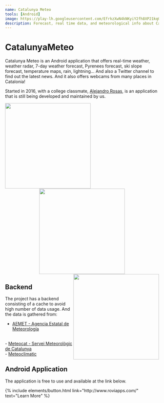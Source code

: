 ```yaml
---
name: Catalunya Meteo
tools: [Android]
image: https://play-lh.googleusercontent.com/EfrkzXwN4kNKyiY2fh8XP21kq0yzaaMlRlL2X6i_Wzuiw70B5tZHif0zMWxnJ2iQNDAc
description: Forecast, real time data, and meteorological info about Catalonia, Spain, in your Android device!
---
```


# CatalunyaMeteo

Catalunya Meteo is an Android application that offers real-time weather, weather radar, 7-day weather 
forecast, Pyrenees forecast, ski slope forecast, temperature maps, rain, lightning... And also a 
Twitter channel to find out the latest news. And it also offers webcams from many places in Catalonia!

Started in 2016, with a college classmate, <a href="https://es.linkedin.com/in/alejandrorosasdev" target="_blank">Alejandro Rosas</a>, 
is an application that is still being developed and maintained by us.

<div style="text-align: center;">
<img style="margin: 0 !important; float: left" src="https://lh3.googleusercontent.com/PgHeFGRwqFOHtew8Y0MnME3_qoMP3BjtuGq9HLK09A_r-SnvXlhfYKKRW5fYvBlaWAo=w1920-h937-rw" width="280"/>
<img style="margin: 0 !important; display: inline" src="https://lh3.googleusercontent.com/CTYr2fa1FDecYy-0kAdttSUTI7xwMQxiat5OcDk_Qtr96JRlmEPvo6yhQqsrSneArs0=w1920-h937-rw" width="280"/>
<img style="margin: 0 !important; float: right" src="https://lh3.googleusercontent.com/752XNgb_g7mDZ3qCQC7Vi6fmvL1YjXC1bY6RdjX39VuXjOfz71ohxlPOMccb0w4v8w=w1920-h937-rw" width="280"/>
</div>

## Backend
The project has a backend consisting of a cache to avoid high number of data usage. 
And the data is gathered from:
<br>
- <a href="http://www.aemet.es" target="_blank">AEMET - Agencia Estatal de Meteorología</a>
<br>
- <a href="https://es.meteocat.gencat.cat" target="_blank">Meteocat - Servei Meteorològic de Catalunya</a>
<br>
- <a href="https://www.meteoclimatic.net" target="_blank">Meteoclimatic</a>
<br>

## Android Application
The application is free to use and available at the link below.

<p class="text-center">
{% include elements/button.html link="http://www.roviapps.com/" text="Learn More" %}
</p>